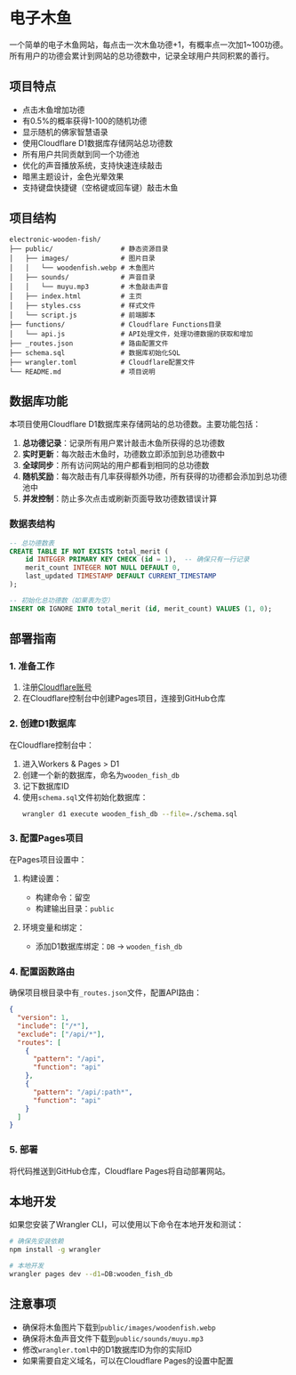 # 电子木鱼

一个简单的电子木鱼网站，每点击一次木鱼功德+1，有概率点一次加1~100功德。所有用户的功德会累计到网站的总功德数中，记录全球用户共同积累的善行。

## 项目特点

- 点击木鱼增加功德
- 有0.5%的概率获得1-100的随机功德
- 显示随机的佛家智慧语录
- 使用Cloudflare D1数据库存储网站总功德数
- 所有用户共同贡献到同一个功德池
- 优化的声音播放系统，支持快速连续敲击
- 暗黑主题设计，金色光晕效果
- 支持键盘快捷键（空格键或回车键）敲击木鱼

## 项目结构

```
electronic-wooden-fish/
├── public/                 # 静态资源目录
│   ├── images/             # 图片目录
│   │   └── woodenfish.webp # 木鱼图片
│   ├── sounds/             # 声音目录
│   │   └── muyu.mp3        # 木鱼敲击声音
│   ├── index.html          # 主页
│   ├── styles.css          # 样式文件
│   └── script.js           # 前端脚本
├── functions/              # Cloudflare Functions目录
│   └── api.js              # API处理文件，处理功德数据的获取和增加
├── _routes.json            # 路由配置文件
├── schema.sql              # 数据库初始化SQL
├── wrangler.toml           # Cloudflare配置文件
└── README.md               # 项目说明
```

## 数据库功能

本项目使用Cloudflare D1数据库来存储网站的总功德数。主要功能包括：

1. **总功德记录**：记录所有用户累计敲击木鱼所获得的总功德数
2. **实时更新**：每次敲击木鱼时，功德数立即添加到总功德数中
3. **全球同步**：所有访问网站的用户都看到相同的总功德数
4. **随机奖励**：每次敲击有几率获得额外功德，所有获得的功德都会添加到总功德池中
5. **并发控制**：防止多次点击或刷新页面导致功德数错误计算

### 数据表结构

```sql
-- 总功德数表
CREATE TABLE IF NOT EXISTS total_merit (
    id INTEGER PRIMARY KEY CHECK (id = 1),  -- 确保只有一行记录
    merit_count INTEGER NOT NULL DEFAULT 0,
    last_updated TIMESTAMP DEFAULT CURRENT_TIMESTAMP
);

-- 初始化总功德数（如果表为空）
INSERT OR IGNORE INTO total_merit (id, merit_count) VALUES (1, 0);
```

## 部署指南

### 1. 准备工作

1. 注册[Cloudflare账号](https://dash.cloudflare.com/sign-up)
2. 在Cloudflare控制台中创建Pages项目，连接到GitHub仓库

### 2. 创建D1数据库

在Cloudflare控制台中：
1. 进入Workers & Pages > D1
2. 创建一个新的数据库，命名为`wooden_fish_db`
3. 记下数据库ID
4. 使用`schema.sql`文件初始化数据库：
   ```bash
   wrangler d1 execute wooden_fish_db --file=./schema.sql
   ```

### 3. 配置Pages项目

在Pages项目设置中：
1. 构建设置：
   - 构建命令：留空
   - 构建输出目录：`public`

2. 环境变量和绑定：
   - 添加D1数据库绑定：`DB` -> `wooden_fish_db`

### 4. 配置函数路由

确保项目根目录中有`_routes.json`文件，配置API路由：

```json
{
  "version": 1,
  "include": ["/*"],
  "exclude": ["/api/*"],
  "routes": [
    {
      "pattern": "/api",
      "function": "api"
    },
    {
      "pattern": "/api/:path*",
      "function": "api"
    }
  ]
}
```

### 5. 部署

将代码推送到GitHub仓库，Cloudflare Pages将自动部署网站。

## 本地开发

如果您安装了Wrangler CLI，可以使用以下命令在本地开发和测试：

```bash
# 确保先安装依赖
npm install -g wrangler

# 本地开发
wrangler pages dev --d1=DB:wooden_fish_db
```

## 注意事项

- 确保将木鱼图片下载到`public/images/woodenfish.webp`
- 确保将木鱼声音文件下载到`public/sounds/muyu.mp3`
- 修改`wrangler.toml`中的D1数据库ID为你的实际ID
- 如果需要自定义域名，可以在Cloudflare Pages的设置中配置 